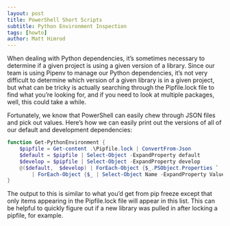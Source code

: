```yaml
---
layout: post
title: PowerShell Short Scripts
subtitle: Python Environment Inspection
tags: [howto]
author: Matt Himrod
---
```


When dealing with Python dependencies, it’s sometimes necessary to determine if a given project is using a given version of a library. Since our team is using Pipenv to manage our Python dependencies, it’s not very difficult to determine which version of a given library is in a given project, but what can be tricky is actually searching through the Pipfile.lock file to find what you’re looking for, and if you need to look at multiple packages, well, this could take a while.

Fortunately, we know that PowerShell can easily chew through JSON files and pick out values. Here’s how we can easily print out the versions of all of our default and development dependencies:

```PowerShell
function Get-PythonEnvironment {
    $pipfile = Get-content .\Pipfile.lock | ConvertFrom-Json
    $default = $pipfile | Select-Object -ExpandProperty default
    $develop = $pipfile | Select-Object -ExpandProperty develop
    @($default,  $develop) | ForEach-Object {$_.PSObject.Properties `
        | ForEach-Object {$_ | Select-Object Name -ExpandProperty Value | Where-Object index -ne $null | Select-Object name, version}}
}
```

The output to this is similar to what you’d get from pip freeze except that only items appearing in the Pipfile.lock file will appear in this list. This can be helpful to quickly figure out if a new library was pulled in after locking a pipfile, for example.
